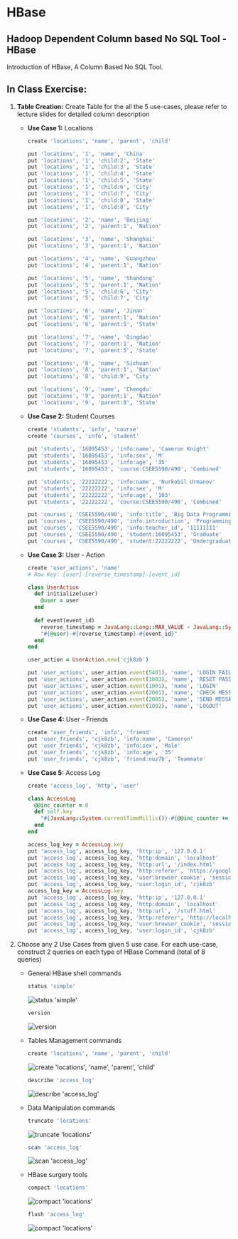 # HBase
## Hadoop Dependent Column based No SQL Tool - HBase
Introduction of HBase, A Column Based No SQL Tool.

## In Class Exercise:
1. **Table Creation:** Create Table for the all the 5 use-cases, please refer to lecture slides for detailed column description
	- **Use Case 1:** Locations

		```ruby
		create 'locations', 'name', 'parent', 'child'

		put 'locations', '1', 'name', 'China'
		put 'locations', '1', 'child:2', 'State'
		put 'locations', '1', 'child:3', 'State'
		put 'locations', '1', 'child:4', 'State'
		put 'locations', '1', 'child:5', 'State'
		put 'locations', '1', 'child:6', 'City'
		put 'locations', '1', 'child:7', 'City'
		put 'locations', '1', 'child:8', 'State'
		put 'locations', '1', 'child:8', 'City'

		put 'locations', '2', 'name', 'Beijing'
		put 'locations', '2', 'parent:1', 'Nation'

		put 'locations', '3', 'name', 'Shanghai'
		put 'locations', '3', 'parent:1', 'Nation'

		put 'locations', '4', 'name', 'Guangzhou'
		put 'locations', '4', 'parent:1', 'Nation'

		put 'locations', '5', 'name', 'Shandong'
		put 'locations', '5', 'parent:1', 'Nation'
		put 'locations', '5', 'child:6', 'City'
		put 'locations', '5', 'child:7', 'City'

		put 'locations', '6', 'name', 'Jinan'
		put 'locations', '6', 'parent:1', 'Nation'
		put 'locations', '6', 'parent:5', 'State'

		put 'locations', '7', 'name', 'Qingdao'
		put 'locations', '7', 'parent:1', 'Nation'
		put 'locations', '7', 'parent:5', 'State'

		put 'locations', '8', 'name', 'Sichuan'
		put 'locations', '8', 'parent:1', 'Nation'
		put 'locations', '8', 'child:9', 'City'

		put 'locations', '9', 'name', 'Chengdu'
		put 'locations', '9', 'parent:1', 'Nation'
		put 'locations', '9', 'parent:8', 'State'
		```

	- **Use Case 2:** Student Courses
	
		```ruby
		create 'students', 'info', 'course'
		create 'courses', 'info', 'student'
			
		put 'students', '16095453', 'info:name', 'Cameron Knight'
		put 'students', '16095453', 'info:sex', 'M'
		put 'students', '16095453', 'info:age', '35'
		put 'students', '16095453', 'course:CSEE5590/490', 'Combined'
		
		put 'students', '22222222', 'info:name', 'Nurkobil Urmanov'
		put 'students', '22222222', 'info:sex', 'M'
		put 'students', '22222222', 'info:age', '103'
		put 'students', '22222222', 'course:CSEE5590/490', 'Combined'
		
		put 'courses', 'CSEE5590/490', 'info:title', 'Big Data Programming'
		put 'courses', 'CSEE5590/490', 'info:introduction', 'Programming with Hadoop/Eco-Systems and Spark.'
		put 'courses', 'CSEE5590/490', 'info:teacher_id', '11111111'
		put 'courses', 'CSEE5590/490', 'student:16095453', 'Graduate'
		put 'courses', 'CSEE5590/490', 'student:22222222', 'Undergraduate'
		```
		
	- **Use Case 3:** User - Action
	
		```ruby
		create 'user_actions', 'name'
		# Row Key: [user]-[reverse_timestamp]-[event_id]
		
		class UserAction
		  def initialize(user)
		    @user = user
		  end
		  
		  def event(event_id)
		    reverse_timestamp = JavaLang::Long::MAX_VALUE - JavaLang::System.currentTimeMillis()
		    "#{@user}-#{reverse_timestamp}-#{event_id}"
		  end
		end
		
		user_action = UserAction.new('cjk8zb')
		
		put 'user_actions', user_action.event(5401), 'name', 'LOGIN FAILURE'
		put 'user_actions', user_action.event(1003), 'name', 'RESET PASSWORD'
		put 'user_actions', user_action.event(1001), 'name', 'LOGIN'
		put 'user_actions', user_action.event(2001), 'name', 'CHECK MESSAGES'
		put 'user_actions', user_action.event(2005), 'name', 'SEND MESSAGE'
		put 'user_actions', user_action.event(1002), 'name', 'LOGOUT'		```
	
	- **Use Case 4:** User - Friends
	
		```ruby
		create 'user_friends', 'info', 'friend'
		put 'user_friends', 'cjk8zb', 'info:name', 'Cameron'
		put 'user_friends', 'cjk8zb', 'info:sex', 'Male'
		put 'user_friends', 'cjk8zb', 'info:age', '35'
		put 'user_friends', 'cjk8zb', 'friend:nuz7b', 'Teammate'
		```
	
	- **Use Case 5:** Access Log

		```ruby
		create 'access_log', 'http', 'user'

		class AccessLog
		  @@inc_counter = 0
		  def self.key
		    "#{JavaLang::System.currentTimeMillis()}-#{@@inc_counter += 1}"
		  end
		end
		
		access_log_key = AccessLog.key
		put 'access_log', access_log_key, 'http:ip', '127.0.0.1'
		put 'access_log', access_log_key, 'http:domain', 'localhost'
		put 'access_log', access_log_key, 'http:url', '/index.html'
		put 'access_log', access_log_key, 'http:referer', 'https://google.com'
		put 'access_log', access_log_key, 'user:browser_cookie', 'session=cf8c32c4-fd09-4d0a-988f-8287271becb7'
		put 'access_log', access_log_key, 'user:login_id', 'cjk8zb'
		access_log_key = AccessLog.key
		put 'access_log', access_log_key, 'http:ip', '127.0.0.1'
		put 'access_log', access_log_key, 'http:domain', 'localhost'
		put 'access_log', access_log_key, 'http:url', '/stuff.html'
		put 'access_log', access_log_key, 'http:referer', 'http://localhost/index.html'
		put 'access_log', access_log_key, 'user:browser_cookie', 'session=cf8c32c4-fd09-4d0a-988f-8287271becb7'
		put 'access_log', access_log_key, 'user:login_id', 'cjk8zb'		```

2. Choose any 2 Use Cases from given 5 use case. For each use-case, construct 2 queries on each type of HBase Command (total of 8 queries)

	- General HBase shell commands
	
		```ruby
		status 'simple'
		```
		
		![status 'simple'](Screenshots/1.png)
		
		```ruby
		version
		```
		
		![version](Screenshots/2.png)
		
	- Tables Management commands
	
		```ruby
		create 'locations', 'name', 'parent', 'child'
		```
		
		![create 'locations', 'name', 'parent', 'child'](Screenshots/3.png)
		
		```ruby
		describe 'access_log'
		```
	
		![describe 'access_log'](Screenshots/4.png)
		
	- Data Manipulation commands
	
		```ruby
		truncate 'locations'
		```
		
		![truncate 'locations'](Screenshots/5.png)

		```ruby
		scan 'access_log'
		```

		![scan 'access_log'](Screenshots/6.png)	
	- HBase surgery tools

		```ruby
		compact 'locations'
		```

		![compact 'locations'](Screenshots/7.png)

		```ruby
		flush 'access_log'
		```
		
		![compact 'locations'](Screenshots/8.png)
